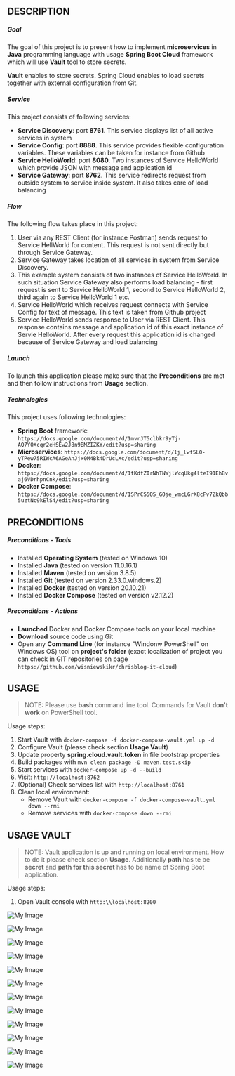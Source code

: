 DESCRIPTION
-----------

##### Goal
The goal of this project is to present how to implement **microservices** in **Java** programming language with usage **Spring Boot Cloud** framework which will use **Vault** tool to store secrets.

**Vault** enables to store secrets. Spring Cloud enables to load secrets together with external configuration from Git.

##### Service
This project consists of following services:
* **Service Discovery**: port **8761**. This service displays list of all active services in system
* **Service Config**: port **8888**. This service provides flexible configuration variables. These variables can be taken for instance from Github
* **Service HelloWorld**: port **8080**. Two instances of Service HelloWorld which provide JSON with message and application id
* **Service Gateway**: port **8762**. This service redirects request from outside system to service inside system. It also takes care of load balancing

##### Flow
The following flow takes place in this project:
1. User via any REST Client (for instance Postman) sends request to Service HellWorld for content. This request is not sent directly but through Service Gateway. 
1. Service Gateway takes location of all services in system from Service Discovery.
1. This example system consists of two instances of Service HelloWorld. In such situation Service Gateway also performs load balancing - first request is sent to Service HelloWorld 1,
second to Service HelloWorld 2, third again to Service HelloWorld 1 etc. 
1. Service HelloWorld which receives request connects with Service Config for text of message. This text is taken from Github project
1. Service HelloWorld sends response to User via REST Client. This response contains message and application id of this exact instance of Servie HelloWorld. 
After every request this application id is changed because of Service Gateway and load balancing

##### Launch
To launch this application please make sure that the **Preconditions** are met and then follow instructions from **Usage** section.

##### Technologies
This project uses following technologies:
* **Spring Boot** framework: `https://docs.google.com/document/d/1mvrJT5clbkr9yTj-AQ7YOXcqr2eHSEw2J8n9BMZIZKY/edit?usp=sharing`
* **Microservices**: `https://docs.google.com/document/d/1j_lwf5L0-yTPew75RIWcA6AGeAnJjx0M4Bk4DrUcLXc/edit?usp=sharing`
* **Docker**: `https://docs.google.com/document/d/1tKdfZIrNhTNWjlWcqUkg4lteI91EhBvaj6VDrhpnCnk/edit?usp=sharing`
* **Docker Compose**: `https://docs.google.com/document/d/1SPrCS5OS_G0je_wmcLGrX8cFv7ZkQbb5uztNc9kElS4/edit?usp=sharing`


PRECONDITIONS
-------------

##### Preconditions - Tools
* Installed **Operating System** (tested on Windows 10)
* Installed **Java** (tested on version 11.0.16.1)
* Installed **Maven** (tested on version 3.8.5)
* Installed **Git** (tested on version 2.33.0.windows.2)
* Installed **Docker** (tested on version 20.10.21)
* Installed **Docker Compose** (tested on version v2.12.2)

##### Preconditions - Actions
* **Launched** Docker and Docker Compose tools on your local machine
* **Download** source code using Git 
* Open any **Command Line** (for instance "Windonw PowerShell" on Windows OS) tool on **project's folder** (exact localization of project you can check in GIT repositories on page `https://github.com/wisniewskikr/chrisblog-it-cloud`)


USAGE
-----

> NOTE: Please use **bash** command line tool. Commands for Vault **don't work** on PowerShell tool.

Usage steps:
1. Start Vault with `docker-compose -f docker-compose-vault.yml up -d`
1. Configure Vault (please check section **Usage Vault**)
1. Update property **spring.cloud.vault.token** in file bootstrap.properties
1. Build packages with `mvn clean package -D maven.test.skip`
1. Start services with `docker-compose up -d --build`
1. Visit: `http://localhost:8762`
1. (Optional) Check services list with `http://localhost:8761`
1. Clean local environment:
     * Remove Vault with `docker-compose -f docker-compose-vault.yml down --rmi`
     * Remove services with `docker-compose down --rmi`


USAGE VAULT
-----------

> NOTE: Vault application is up and running on local environment. How to do it please check section **Usage**. Additionally **path** has te be **secret** and **path for this secret** has to be name of Spring Boot application.

Usage steps:
1. Open Vault console with `http:\\localhost:8200`

![My Image](vault-1.png)

![My Image](vault-2.png)

![My Image](vault-3.png)

![My Image](vault-4.png)

![My Image](vault-5.png)

![My Image](vault-6.png)

![My Image](vault-7.png)

![My Image](vault-8.png)

![My Image](vault-9.png)

![My Image](vault-10.png)

![My Image](vault-11.png)

![My Image](vault-12.png)